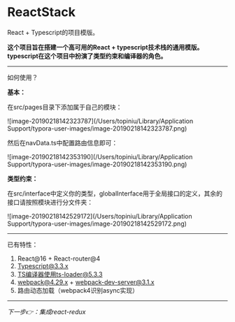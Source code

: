 # ReactStack
React + Typescript的项目模版。

**这个项目旨在搭建一个高可用的React + typescript技术栈的通用模版。typescript在这个项目中扮演了类型约束和编译器的角色。**

------

如何使用？

**基本：**

在src/pages目录下添加属于自己的模块：

![image-20190218142323787](/Users/topiniu/Library/Application Support/typora-user-images/image-20190218142323787.png)

然后在navData.ts中配置路由信息即可：

![image-20190218142353190](/Users/topiniu/Library/Application Support/typora-user-images/image-20190218142353190.png)

**类型约束：**

在src/interface中定义你的类型，globalInterface用于全局接口的定义，其余的接口请按照模块进行分文件夹：

![image-20190218142529172](/Users/topiniu/Library/Application Support/typora-user-images/image-20190218142529172.png)



------

已有特性：

1. React@16 + React-router@4
2. Typescript@3.3.x
3. TS编译器使用ts-loader@5.3.3
4. webpack@4.29.x + webpack-dev-server@3.1.x
5. 路由动态加载（webpack4识别async实现）

------

*下一步👉：集成react-redux*

